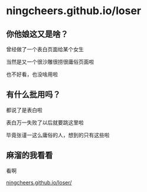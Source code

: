 # ningcheers.github.io/loser

## 你他娘这又是啥？

曾经做了一个表白页面给某个女生

当然是又一个很沙雕很捞很庸俗页面啦

也不好看，也没啥用啦


## 有什么批用吗？

都说了是表白啦

表白万一失败了以后就要跳这里啦

毕竟张谨一这么庸俗的人，想到的只有这些啦


## 麻溜的我看看

看啊

[ningcheers.github.io/loser/](http://ningcheers.github.io/loser/)

